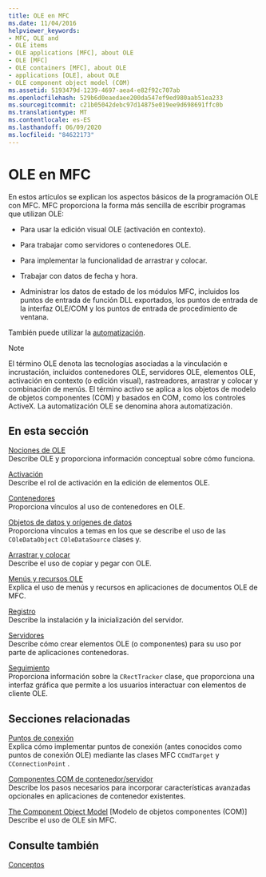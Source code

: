 ```yaml
---
title: OLE en MFC
ms.date: 11/04/2016
helpviewer_keywords:
- MFC, OLE and
- OLE items
- OLE applications [MFC], about OLE
- OLE [MFC]
- OLE containers [MFC], about OLE
- applications [OLE], about OLE
- OLE component object model (COM)
ms.assetid: 5193479d-1239-4697-aea4-e82f92c707ab
ms.openlocfilehash: 529b6d0eaedaee200da547ef9ed980aab51ea233
ms.sourcegitcommit: c21b05042debc97d14875e019ee9d698691ffc0b
ms.translationtype: MT
ms.contentlocale: es-ES
ms.lasthandoff: 06/09/2020
ms.locfileid: "84622173"
---
```

# <a name="ole-in-mfc"></a>OLE en MFC

En estos artículos se explican los aspectos básicos de la programación OLE con MFC. MFC proporciona la forma más sencilla de escribir programas que utilizan OLE:

- Para usar la edición visual OLE (activación en contexto).

- Para trabajar como servidores o contenedores OLE.

- Para implementar la funcionalidad de arrastrar y colocar.

- Trabajar con datos de fecha y hora.

- Administrar los datos de estado de los módulos MFC, incluidos los puntos de entrada de función DLL exportados, los puntos de entrada de la interfaz OLE/COM y los puntos de entrada de procedimiento de ventana.

También puede utilizar la [automatización](automation.md).

> [!NOTE]
> El término OLE denota las tecnologías asociadas a la vinculación e incrustación, incluidos contenedores OLE, servidores OLE, elementos OLE, activación en contexto (o edición visual), rastreadores, arrastrar y colocar y combinación de menús. El término activo se aplica a los objetos de modelo de objetos componentes (COM) y basados en COM, como los controles ActiveX. La automatización OLE se denomina ahora automatización.

## <a name="in-this-section"></a>En esta sección

[Nociones de OLE](ole-background.md)<br/>
Describe OLE y proporciona información conceptual sobre cómo funciona.

[Activación](activation-cpp.md)<br/>
Describe el rol de activación en la edición de elementos OLE.

[Contenedores](containers.md)<br/>
Proporciona vínculos al uso de contenedores en OLE.

[Objetos de datos y orígenes de datos](data-objects-and-data-sources-ole.md)<br/>
Proporciona vínculos a temas en los que se describe el uso de las `COleDataObject` `COleDataSource` clases y.

[Arrastrar y colocar](drag-and-drop-ole.md)<br/>
Describe el uso de copiar y pegar con OLE.

[Menús y recursos OLE](menus-and-resources-ole.md)<br/>
Explica el uso de menús y recursos en aplicaciones de documentos OLE de MFC.

[Registro](registration.md)<br/>
Describe la instalación y la inicialización del servidor.

[Servidores](servers.md)<br/>
Describe cómo crear elementos OLE (o componentes) para su uso por parte de aplicaciones contenedoras.

[Seguimiento](trackers.md)<br/>
Proporciona información sobre la `CRectTracker` clase, que proporciona una interfaz gráfica que permite a los usuarios interactuar con elementos de cliente OLE.

## <a name="related-sections"></a>Secciones relacionadas

[Puntos de conexión](connection-points.md)<br/>
Explica cómo implementar puntos de conexión (antes conocidos como puntos de conexión OLE) mediante las clases MFC `CCmdTarget` y `CConnectionPoint` .

[Componentes COM de contenedor/servidor](containers-advanced-features.md)<br/>
Describe los pasos necesarios para incorporar características avanzadas opcionales en aplicaciones de contenedor existentes.

[The Component Object Model](/windows/win32/com/the-component-object-model) [Modelo de objetos componentes (COM)]<br/>
Describe el uso de OLE sin MFC.

## <a name="see-also"></a>Consulte también

[Conceptos](mfc-concepts.md)
